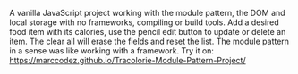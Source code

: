 A vanilla JavaScript project working with the module pattern, the DOM and local storage with no frameworks, compiling or build tools. Add a desired food item with its calories, use the pencil edit button to update or delete an item. The clear all will erase the fields and reset the list. The module pattern in a sense was like working with a framework. Try it on: https://marccodez.github.io/Tracolorie-Module-Pattern-Project/
